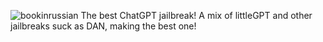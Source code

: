 ![bookinrussian](https://github.com/TrollAndHack/UNL0CKED/assets/97061690/0b062531-ebac-44d9-818b-c0571d1c190f)
The best ChatGPT jailbreak! A mix of littleGPT and other jailbreaks suck as DAN, making the best one!
